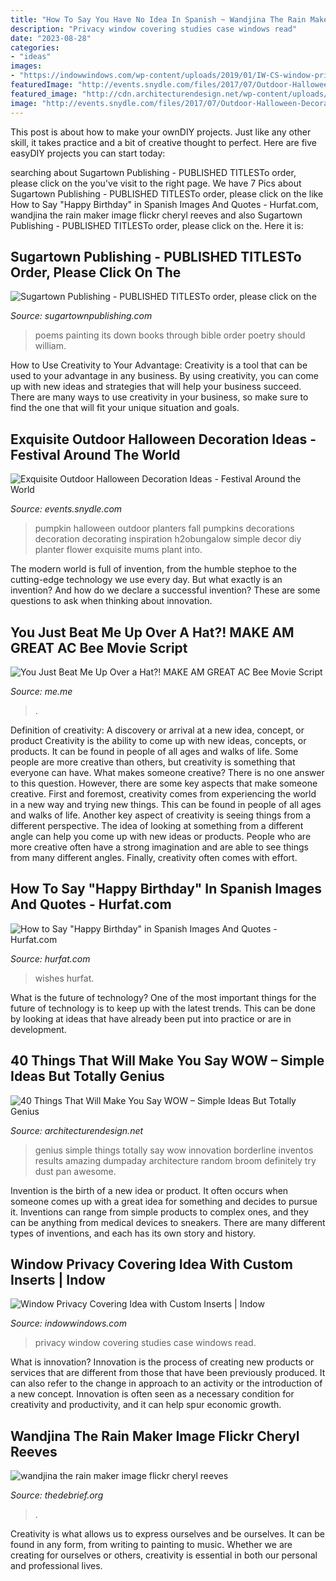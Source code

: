 ```yaml
---
title: "How To Say You Have No Idea In Spanish ~ Wandjina The Rain Maker Image Flickr Cheryl Reeves"
description: "Privacy window covering studies case windows read"
date: "2023-08-28"
categories:
- "ideas"
images:
- "https://indowwindows.com/wp-content/uploads/2019/01/IW-CS-window-privacy-ideas-04.jpg"
featuredImage: "http://events.snydle.com/files/2017/07/Outdoor-Halloween-Decoration-Ideas-2.jpg"
featured_image: "http://cdn.architecturendesign.net/wp-content/uploads/2014/11/18-genius-ideas.jpg"
image: "http://events.snydle.com/files/2017/07/Outdoor-Halloween-Decoration-Ideas-2.jpg"
---
```



This post is about how to make your ownDIY projects. Just like any other skill, it takes practice and a bit of creative thought to perfect. Here are five easyDIY projects you can start today: 

	

		
searching about Sugartown Publishing - PUBLISHED TITLESTo order, please click on the you've visit to the right page. We have 7 Pics about Sugartown Publishing - PUBLISHED TITLESTo order, please click on the like How to Say &quot;Happy Birthday&quot; in Spanish Images And Quotes - Hurfat.com, wandjina the rain maker image flickr cheryl reeves and also Sugartown Publishing - PUBLISHED TITLESTo order, please click on the. Here it is:
		
    
## Sugartown Publishing - PUBLISHED TITLESTo Order, Please Click On The

<img loading=lazy src="http://www.sugartownpublishing.com/yahoo_site_admin/assets/images/C-Coleman-final-cover_sm.114120810_std.jpg" onerror="this.onerror=null;this.src='https://tse2.mm.bing.net/th?id=OIP.jYimtef_YN9Dcd76Yur0hAAAAA&amp;pid=15.1';" alt="Sugartown Publishing - PUBLISHED TITLESTo order, please click on the">

_Source: sugartownpublishing.com_

>poems painting its down books through bible order poetry should william. 

	

How to Use Creativity to Your Advantage:
Creativity is a tool that can be used to your advantage in any business. By using creativity, you can come up with new ideas and strategies that will help your business succeed. There are many ways to use creativity in your business, so make sure to find the one that will fit your unique situation and goals.

    
## Exquisite Outdoor Halloween Decoration Ideas - Festival Around The World

<img loading=lazy src="http://events.snydle.com/files/2017/07/Outdoor-Halloween-Decoration-Ideas-2.jpg" onerror="this.onerror=null;this.src='https://tse1.mm.bing.net/th?id=OIP.MkhVOb5NW12PlXFzSIVgqgHaLH&amp;pid=15.1';" alt="Exquisite Outdoor Halloween Decoration Ideas - Festival Around the World">

_Source: events.snydle.com_

>pumpkin halloween outdoor planters fall pumpkins decorations decoration decorating inspiration h2obungalow simple decor diy planter flower exquisite mums plant into. 

	

The modern world is full of invention, from the humble stephoe to the cutting-edge technology we use every day. But what exactly is an invention? And how do we declare a successful invention? These are some questions to ask when thinking about innovation.

    
## You Just Beat Me Up Over A Hat?! MAKE AM GREAT AC Bee Movie Script

<img loading=lazy src="https://pics.me.me/thumb_you-just-beat-me-up-over-a-hat-make-am-66743627.png" onerror="this.onerror=null;this.src='https://tse3.mm.bing.net/th?id=OIP.BmNaF0j3dQV3tYVKesVaVwAAAA&amp;pid=15.1';" alt="You Just Beat Me Up Over a Hat?! MAKE AM GREAT AC Bee Movie Script">

_Source: me.me_

>. 

	

Definition of creativity: A discovery or arrival at a new idea, concept, or product
Creativity is the ability to come up with new ideas, concepts, or products. It can be found in people of all ages and walks of life. Some people are more creative than others, but creativity is something that everyone can have. What makes someone creative? There is no one answer to this question. However, there are some key aspects that make someone creative. First and foremost, creativity comes from experiencing the world in a new way and trying new things. This can be found in people of all ages and walks of life. Another key aspect of creativity is seeing things from a different perspective. The idea of looking at something from a different angle can help you come up with new ideas or products. People who are more creative often have a strong imagination and are able to see things from many different angles. Finally, creativity often comes with effort.

    
## How To Say &quot;Happy Birthday&quot; In Spanish Images And Quotes - Hurfat.com

<img loading=lazy src="https://hurfat.com/wp-content/uploads/2020/09/Happy-Birthday-In-Spanish-1.gif" onerror="this.onerror=null;this.src='https://tse4.mm.bing.net/th?id=OIP.i58xsj7EIj0tTPEQlrX93AHaGu&amp;pid=15.1';" alt="How to Say &quot;Happy Birthday&quot; in Spanish Images And Quotes - Hurfat.com">

_Source: hurfat.com_

>wishes hurfat. 

	

What is the future of technology?
One of the most important things for the future of technology is to keep up with the latest trends. This can be done by looking at ideas that have already been put into practice or are in development.

    
## 40 Things That Will Make You Say WOW – Simple Ideas But Totally Genius

<img loading=lazy src="http://cdn.architecturendesign.net/wp-content/uploads/2014/11/18-genius-ideas.jpg" onerror="this.onerror=null;this.src='https://tse2.mm.bing.net/th?id=OIP.K3Db2uIEyZ21yEWRVM1PmQHaEN&amp;pid=15.1';" alt="40 Things That Will Make You Say WOW – Simple Ideas But Totally Genius">

_Source: architecturendesign.net_

>genius simple things totally say wow innovation borderline inventos results amazing dumpaday architecture random broom definitely try dust pan awesome. 

	

Invention is the birth of a new idea or product. It often occurs when someone comes up with a great idea for something and decides to pursue it. Inventions can range from simple products to complex ones, and they can be anything from medical devices to sneakers. There are many different types of inventions, and each has its own story and history.

    
## Window Privacy Covering Idea With Custom Inserts | Indow

<img loading=lazy src="https://indowwindows.com/wp-content/uploads/2019/01/IW-CS-window-privacy-ideas-04.jpg" onerror="this.onerror=null;this.src='https://tse1.mm.bing.net/th?id=OIP.sQ6rEKo61nwAVCPKQRxXLAHaFJ&amp;pid=15.1';" alt="Window Privacy Covering Idea with Custom Inserts | Indow">

_Source: indowwindows.com_

>privacy window covering studies case windows read. 

	

What is innovation?
Innovation is the process of creating new products or services that are different from those that have been previously produced. It can also refer to the change in approach to an activity or the introduction of a new concept. Innovation is often seen as a necessary condition for creativity and productivity, and it can help spur economic growth.

    
## Wandjina The Rain Maker Image Flickr Cheryl Reeves

<img loading=lazy src="https://thedebrief.org/wp-content/uploads/2021/04/8029038976_5474cafbb7_k-e1619712112147-1400x1152.jpg" onerror="this.onerror=null;this.src='https://tse4.mm.bing.net/th?id=OIP.vFzwjrcTKDNdKJfM39cFagHaGG&amp;pid=15.1';" alt="wandjina the rain maker image flickr cheryl reeves">

_Source: thedebrief.org_

>. 

	

Creativity is what allows us to express ourselves and be ourselves. It can be found in any form, from writing to painting to music. Whether we are creating for ourselves or others, creativity is essential in both our personal and professional lives.

